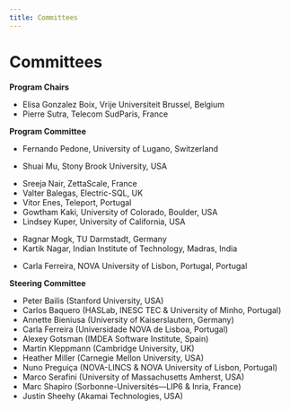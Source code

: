 ```yaml
---
title: Committees
---
```

# Committees

**Program Chairs**
* Elisa Gonzalez Boix, Vrije Universiteit Brussel, Belgium
* Pierre Sutra, Telecom SudParis, France

**Program Committee**
<!-- * ? Mathieu Perrin / Achour Mostefaoui, Nantes University, France -->
* Fernando Pedone, University of Lugano, Switzerland
<!-- * ? Zarko Milosevic, Informal Systems, Canada -->
<!-- * Cesara Dragoi, Amazon, USA -->
<!-- * Kyle Kingsbury, Jepsen, USA -->
* Shuai Mu, Stony Brook University, USA
<!-- * Natacha Crooks, University of California, Berkeley, USA -->
<!-- * Xiaojian Liao, Tsinghua University, China -->
* Sreeja Nair, ZettaScale, France
* Valter Balegas, Electric-SQL, UK
* Vitor Enes, Teleport, Portugal
* Gowtham Kaki, University of Colorado, Boulder, USA
* Lindsey Kuper, University of California, USA
<!-- * Mae Milano, University of California, USA -->
* Ragnar Mogk, TU Darmstadt, Germany
* Kartik Nagar, Indian Institute of Technology, Madras, India
<!-- * Irene Zhang, Microsoft, USA -->
* Carla Ferreira, NOVA University of Lisbon, Portugal, Portugal


**Steering Committee**
* Peter Bailis (Stanford University, USA)
* Carlos Baquero (HASLab, INESC TEC & University of Minho, Portugal)
* Annette Bieniusa (University of Kaiserslautern, Germany)
* Carla Ferreira (Universidade NOVA de Lisboa, Portugal)
* Alexey Gotsman (IMDEA Software Institute, Spain)
* Martin Kleppmann (Cambridge University, UK)
* Heather Miller (Carnegie Mellon University, USA)
* Nuno Preguiça (NOVA-LINCS & NOVA University of Lisbon, Portugal)
* Marco Serafini (University of Massachusetts Amherst, USA)
* Marc Shapiro (Sorbonne-Universités—LIP6 & Inria, France)
* Justin Sheehy (Akamai Technologies, USA)
